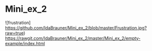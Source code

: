 # Mini_ex_2
![frustration] https://github.com/IdaBrauner/Mini_ex_2/blob/master/Frustration.jpg?raw=true)
https://rawgit.com/IdaBrauner/Mini_ex_2/master/Mini_ex_2/empty-example/index.html
